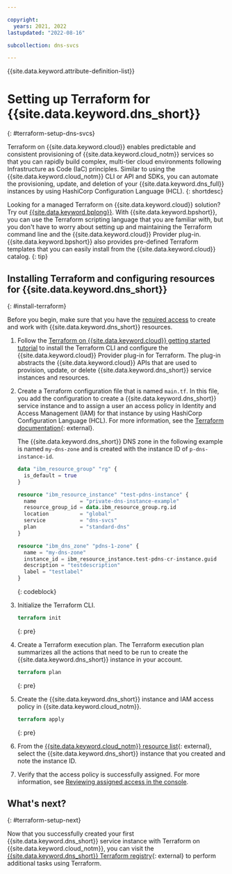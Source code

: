 ```yaml
---

copyright:
  years: 2021, 2022
lastupdated: "2022-08-16"

subcollection: dns-svcs

---
```


{{site.data.keyword.attribute-definition-list}}

# Setting up Terraform for {{site.data.keyword.dns_short}}
{: #terraform-setup-dns-svcs}

Terraform on {{site.data.keyword.cloud}} enables predictable and consistent provisioning of {{site.data.keyword.cloud_notm}} services so that you can rapidly build complex, multi-tier cloud environments following Infrastructure as Code (IaC) principles. Similar to using the {{site.data.keyword.cloud_notm}} CLI or API and SDKs, you can automate the provisioning, update, and deletion of your {{site.data.keyword.dns_full}} instances by using HashiCorp Configuration Language (HCL).
{: shortdesc}

Looking for a managed Terraform on {{site.data.keyword.cloud}} solution? Try out [{{site.data.keyword.bplong}}](/docs/schematics?topic=schematics-getting-started). With {{site.data.keyword.bpshort}}, you can use the Terraform scripting language that you are familiar with, but you don't have to worry about setting up and maintaining the Terraform command line and the {{site.data.keyword.cloud}} Provider plug-in. {{site.data.keyword.bpshort}} also provides pre-defined Terraform templates that you can easily install from the {{site.data.keyword.cloud}} catalog.
{: tip}

## Installing Terraform and configuring resources for {{site.data.keyword.dns_short}}
{: #install-terraform}

Before you begin, make sure that you have the [required access](/docs/dns-svcs?topic=dns-svcs-iam) to create and work with {{site.data.keyword.dns_short}} resources. 

1. Follow the [Terraform on {{site.data.keyword.cloud}} getting started tutorial](/docs/ibm-cloud-provider-for-terraform?topic=ibm-cloud-provider-for-terraform-getting-started) to install the Terraform CLI and configure the {{site.data.keyword.cloud}} Provider plug-in for Terraform. The plug-in abstracts the {{site.data.keyword.cloud}} APIs that are used to provision, update, or delete {{site.data.keyword.dns_short}} service instances and resources.
2. Create a Terraform configuration file that is named `main.tf`. In this file, you add the configuration to create a {{site.data.keyword.dns_short}} service instance and to assign a user an access policy in Identity and Access Management (IAM) for that instance by using HashiCorp Configuration Language (HCL). For more information, see the [Terraform documentation](https://www.terraform.io/docs/language/index.html){: external}.

   The {{site.data.keyword.dns_short}} DNS zone in the following example is named `my-dns-zone` and is created with the instance ID of `p-dns-instance-id`. 

   ```terraform
   data "ibm_resource_group" "rg" {
     is_default = true
   }

   resource "ibm_resource_instance" "test-pdns-instance" {
     name              = "private-dns-instance-example"
     resource_group_id = data.ibm_resource_group.rg.id
     location          = "global"
     service           = "dns-svcs"
     plan              = "standard-dns"
   }

   resource "ibm_dns_zone" "pdns-1-zone" {
     name = "my-dns-zone"
     instance_id = ibm_resource_instance.test-pdns-cr-instance.guid
     description = "testdescription"
     label = "testlabel"
   }
   ```
   {: codeblock}

3. Initialize the Terraform CLI.

   ```terraform
   terraform init
   ```
   {: pre}

4. Create a Terraform execution plan. The Terraform execution plan summarizes all the actions that need to be run to create the {{site.data.keyword.dns_short}} instance in your account.

   ```terraform
   terraform plan
   ```
   {: pre}

5. Create the {{site.data.keyword.dns_short}} instance and IAM access policy in {{site.data.keyword.cloud_notm}}.

   ```terraform
   terraform apply
   ```
   {: pre}

6. From the [{{site.data.keyword.cloud_notm}} resource list](/resources){: external}, select the {{site.data.keyword.dns_short}} instance that you created and note the instance ID.
7. Verify that the access policy is successfully assigned. For more information, see [Reviewing assigned access in the console](/docs/account?topic=account-assign-access-resources#review-your-access-console).

## What's next?
{: #terraform-setup-next}

Now that you successfully created your first {{site.data.keyword.dns_short}} service instance with Terraform on {{site.data.keyword.cloud_notm}}, you can visit the [{{site.data.keyword.dns_short}} Terraform registry](https://registry.terraform.io/providers/IBM-Cloud/ibm/latest/docs/resources/dns_zone){: external} to perform additional tasks using Terraform.
